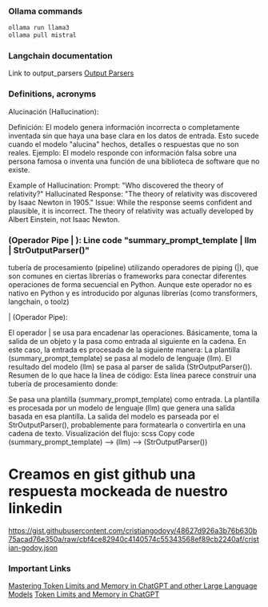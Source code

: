 ### Ollama commands
```bash
ollama run llama3
ollama pull mistral
```

### Langchain documentation
Link to output_parsers [Output Parsers](https://python.langchain.com/v0.1/docs/modules/model_io/output_parsers/)


### Definitions, acronyms
Alucinación (Hallucination):

Definición: El modelo genera información incorrecta o completamente inventada sin que haya una base clara en los datos de entrada. Esto sucede cuando el modelo "alucina" hechos, detalles o respuestas que no son reales.
Ejemplo: El modelo responde con información falsa sobre una persona famosa o inventa una función de una biblioteca de software que no existe.

Example of Hallucination:
Prompt: "Who discovered the theory of relativity?"
Hallucinated Response: "The theory of relativity was discovered by Isaac Newton in 1905."
Issue: While the response seems confident and plausible, it is incorrect. The theory of relativity was actually developed by Albert Einstein, not Isaac Newton.


### (Operador Pipe | ): Line code "summary_prompt_template | llm | StrOutputParser()" 
tubería de procesamiento (pipeline) utilizando operadores de piping (|), 
que son comunes en ciertas librerías o frameworks para conectar diferentes operaciones de 
forma secuencial en Python. Aunque este operador no es nativo en Python y es introducido 
por algunas librerías (como transformers, langchain, o toolz)

| (Operador Pipe):

El operador | se usa para encadenar las operaciones. Básicamente, toma la salida de un objeto y la pasa como entrada al siguiente en la cadena.
En este caso, la entrada es procesada de la siguiente manera:
La plantilla (summary_prompt_template) se pasa al modelo de lenguaje (llm).
El resultado del modelo (llm) se pasa al parser de salida (StrOutputParser()).
Resumen de lo que hace la línea de código:
Esta línea parece construir una tubería de procesamiento donde:

Se pasa una plantilla (summary_prompt_template) como entrada.
La plantilla es procesada por un modelo de lenguaje (llm) que genera una salida basada en esa plantilla.
La salida del modelo es parseada por el StrOutputParser(), probablemente para formatearla o convertirla en una cadena de texto.
Visualización del flujo:
scss
Copy code
(summary_prompt_template) --> (llm) --> (StrOutputParser())

# Creamos en gist github una respuesta mockeada de nuestro linkedin
https://gist.githubusercontent.com/cristiangodoyy/48627d926a3b76b630b75acad76e350a/raw/cbf4ce82940c4140574c55343568ef89cb2240af/cristian-godoy.json


### Important Links
[Mastering Token Limits and Memory in ChatGPT and other Large Language Models](https://medium.com/@russkohn/mastering-ai-token-limits-and-memory-ce920630349a)
[Token Limits and Memory in ChatGPT](https://medium.com/@cherepynetsillia/token-limits-and-memory-in-chatgpt-f650c12e0f1e)
